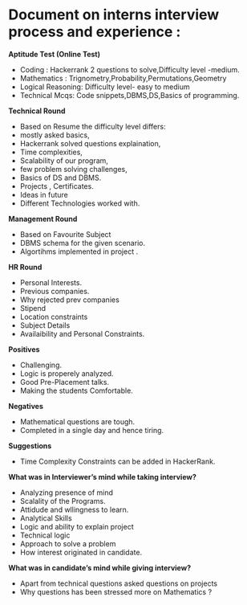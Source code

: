 


 # Document  on interns interview process and experience : # 

**Aptitude Test  (Online Test)**
- Coding : Hackerrank 2 questions to solve,Difficulty level -medium.
- Mathematics : Trignometry,Probability,Permutations,Geometry
- Logical Reasoning: Difficulty level- easy to medium
- Technical Mcqs: Code snippets,DBMS,DS,Basics of programming.
	
**Technical Round**
- Based on Resume  the difficulty level differs: 
- mostly asked basics, 
- Hackerrank solved  questions explaination,
- Time complexities,
- Scalability of our program,
- few problem solving challenges,
- Basics of DS and DBMS.
- Projects , Certificates.
- Ideas in future
- Different Technologies worked with.

**Management Round**
- Based on Favourite Subject
- DBMS schema for the given scenario.
- Algortihms implemented  in project .	
	
**HR Round**
- Personal Interests.
- Previous companies.
- Why rejected prev companies
- Stipend
- Location constraints
- Subject Details 
- Availaibility and Personal Constraints. 
 	
**Positives**
- Challenging.
- Logic is properely analyzed.
- Good Pre-Placement talks.
- Making the students Comfortable.
 
**Negatives**
- Mathematical questions are tough.
- Completed in a single day and hence tiring.

**Suggestions**
- Time Complexity Constraints can be added in HackerRank.
            
**What was in Interviewer’s mind while taking interview?**
- Analyzing presence of mind 
- Scalality of the Programs.
- Attidude and wllingness to learn.
- Analytical Skills 
- Logic and ability to explain project 
- Technical logic 
- Approach to solve a problem
- How interest originated in candidate.

**What was in candidate’s mind while giving interview?**
- Apart from technical questions asked questions on projects
- Why questions has been stressed more on Mathematics ?




